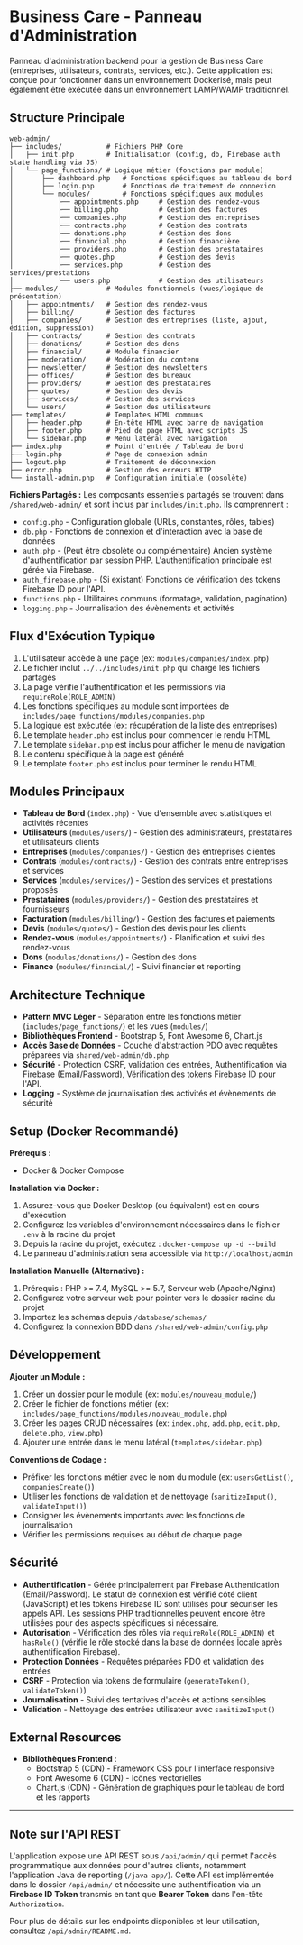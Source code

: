 # Business Care - Panneau d'Administration

Panneau d'administration backend pour la gestion de Business Care (entreprises, utilisateurs, contrats, services, etc.). Cette application est conçue pour fonctionner dans un environnement Dockerisé, mais peut également être exécutée dans un environnement LAMP/WAMP traditionnel.

## Structure Principale

```
web-admin/
├── includes/           # Fichiers PHP Core
│   ├── init.php        # Initialisation (config, db, Firebase auth state handling via JS)
│   └── page_functions/ # Logique métier (fonctions par module)
│       ├── dashboard.php   # Fonctions spécifiques au tableau de bord
│       ├── login.php       # Fonctions de traitement de connexion
│       └── modules/        # Fonctions spécifiques aux modules
│           ├── appointments.php     # Gestion des rendez-vous
│           ├── billing.php          # Gestion des factures
│           ├── companies.php        # Gestion des entreprises
│           ├── contracts.php        # Gestion des contrats
│           ├── donations.php        # Gestion des dons
│           ├── financial.php        # Gestion financière
│           ├── providers.php        # Gestion des prestataires
│           ├── quotes.php           # Gestion des devis
│           ├── services.php         # Gestion des services/prestations
│           └── users.php            # Gestion des utilisateurs
├── modules/            # Modules fonctionnels (vues/logique de présentation)
│   ├── appointments/   # Gestion des rendez-vous
│   ├── billing/        # Gestion des factures
│   ├── companies/      # Gestion des entreprises (liste, ajout, édition, suppression)
│   ├── contracts/      # Gestion des contrats
│   ├── donations/      # Gestion des dons
│   ├── financial/      # Module financier
│   ├── moderation/     # Modération du contenu
│   ├── newsletter/     # Gestion des newsletters
│   ├── offices/        # Gestion des bureaux
│   ├── providers/      # Gestion des prestataires
│   ├── quotes/         # Gestion des devis
│   ├── services/       # Gestion des services
│   └── users/          # Gestion des utilisateurs
├── templates/          # Templates HTML communs
│   ├── header.php      # En-tête HTML avec barre de navigation
│   ├── footer.php      # Pied de page HTML avec scripts JS
│   └── sidebar.php     # Menu latéral avec navigation
├── index.php           # Point d'entrée / Tableau de bord
├── login.php           # Page de connexion admin
├── logout.php          # Traitement de déconnexion
├── error.php           # Gestion des erreurs HTTP
└── install-admin.php   # Configuration initiale (obsolète)
```

**Fichiers Partagés :** Les composants essentiels partagés se trouvent dans `/shared/web-admin/` et sont inclus par `includes/init.php`. Ils comprennent :

- `config.php` - Configuration globale (URLs, constantes, rôles, tables)
- `db.php` - Fonctions de connexion et d'interaction avec la base de données
- `auth.php` - (Peut être obsolète ou complémentaire) Ancien système d'authentification par session PHP. L'authentification principale est gérée via Firebase.
- `auth_firebase.php` - (Si existant) Fonctions de vérification des tokens Firebase ID pour l'API.
- `functions.php` - Utilitaires communs (formatage, validation, pagination)
- `logging.php` - Journalisation des évènements et activités

## Flux d'Exécution Typique

1. L'utilisateur accède à une page (ex: `modules/companies/index.php`)
2. Le fichier inclut `../../includes/init.php` qui charge les fichiers partagés
3. La page vérifie l'authentification et les permissions via `requireRole(ROLE_ADMIN)`
4. Les fonctions spécifiques au module sont importées de `includes/page_functions/modules/companies.php`
5. La logique est exécutée (ex: récupération de la liste des entreprises)
6. Le template `header.php` est inclus pour commencer le rendu HTML
7. Le template `sidebar.php` est inclus pour afficher le menu de navigation
8. Le contenu spécifique à la page est généré
9. Le template `footer.php` est inclus pour terminer le rendu HTML

## Modules Principaux

- **Tableau de Bord** (`index.php`) - Vue d'ensemble avec statistiques et activités récentes
- **Utilisateurs** (`modules/users/`) - Gestion des administrateurs, prestataires et utilisateurs clients
- **Entreprises** (`modules/companies/`) - Gestion des entreprises clientes
- **Contrats** (`modules/contracts/`) - Gestion des contrats entre entreprises et services
- **Services** (`modules/services/`) - Gestion des services et prestations proposés
- **Prestataires** (`modules/providers/`) - Gestion des prestataires et fournisseurs
- **Facturation** (`modules/billing/`) - Gestion des factures et paiements
- **Devis** (`modules/quotes/`) - Gestion des devis pour les clients
- **Rendez-vous** (`modules/appointments/`) - Planification et suivi des rendez-vous
- **Dons** (`modules/donations/`) - Gestion des dons
- **Finance** (`modules/financial/`) - Suivi financier et reporting

## Architecture Technique

- **Pattern MVC Léger** - Séparation entre les fonctions métier (`includes/page_functions/`) et les vues (`modules/`)
- **Bibliothèques Frontend** - Bootstrap 5, Font Awesome 6, Chart.js
- **Accès Base de Données** - Couche d'abstraction PDO avec requêtes préparées via `shared/web-admin/db.php`
- **Sécurité** - Protection CSRF, validation des entrées, Authentification via Firebase (Email/Password), Vérification des tokens Firebase ID pour l'API.
- **Logging** - Système de journalisation des activités et évènements de sécurité

## Setup (Docker Recommandé)

**Prérequis :**
- Docker & Docker Compose

**Installation via Docker :**
1. Assurez-vous que Docker Desktop (ou équivalent) est en cours d'exécution
2. Configurez les variables d'environnement nécessaires dans le fichier `.env` à la racine du projet
3. Depuis la racine du projet, exécutez : `docker-compose up -d --build`
4. Le panneau d'administration sera accessible via `http://localhost/admin`

**Installation Manuelle (Alternative) :**
1. Prérequis : PHP >= 7.4, MySQL >= 5.7, Serveur web (Apache/Nginx)
2. Configurez votre serveur web pour pointer vers le dossier racine du projet
3. Importez les schémas depuis `/database/schemas/`
4. Configurez la connexion BDD dans `/shared/web-admin/config.php`

## Développement

**Ajouter un Module :**
1. Créer un dossier pour le module (ex: `modules/nouveau_module/`)
2. Créer le fichier de fonctions métier (ex: `includes/page_functions/modules/nouveau_module.php`)
3. Créer les pages CRUD nécessaires (ex: `index.php`, `add.php`, `edit.php`, `delete.php`, `view.php`)
4. Ajouter une entrée dans le menu latéral (`templates/sidebar.php`)

**Conventions de Codage :**
- Préfixer les fonctions métier avec le nom du module (ex: `usersGetList()`, `companiesCreate()`)
- Utiliser les fonctions de validation et de nettoyage (`sanitizeInput()`, `validateInput()`)
- Consigner les évènements importants avec les fonctions de journalisation
- Vérifier les permissions requises au début de chaque page

## Sécurité

- **Authentification** - Gérée principalement par Firebase Authentication (Email/Password). Le statut de connexion est vérifié côté client (JavaScript) et les tokens Firebase ID sont utilisés pour sécuriser les appels API. Les sessions PHP traditionnelles peuvent encore être utilisées pour des aspects spécifiques si nécessaire.
- **Autorisation** - Vérification des rôles via `requireRole(ROLE_ADMIN)` et `hasRole()` (vérifie le rôle stocké dans la base de données locale après authentification Firebase).
- **Protection Données** - Requêtes préparées PDO et validation des entrées
- **CSRF** - Protection via tokens de formulaire (`generateToken()`, `validateToken()`)
- **Journalisation** - Suivi des tentatives d'accès et actions sensibles
- **Validation** - Nettoyage des entrées utilisateur avec `sanitizeInput()`

## External Resources

- **Bibliothèques Frontend** :
  - Bootstrap 5 (CDN) - Framework CSS pour l'interface responsive
  - Font Awesome 6 (CDN) - Icônes vectorielles
  - Chart.js (CDN) - Génération de graphiques pour le tableau de bord et les rapports

---

## Note sur l'API REST

L'application expose une API REST sous `/api/admin/` qui permet l'accès programmatique aux données pour d'autres clients, notamment l'application Java de reporting (`/java-app/`). Cette API est implémentée dans le dossier `/api/admin/` et nécessite une authentification via un **Firebase ID Token** transmis en tant que **Bearer Token** dans l'en-tête `Authorization`.

Pour plus de détails sur les endpoints disponibles et leur utilisation, consultez `/api/admin/README.md`. 